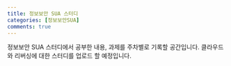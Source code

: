 ```yaml
---
title: 정보보안 SUA 스터디
categories: [정보보안SUA]
comments: true
---
```


정보보안 SUA 스터디에서 공부한 내용, 과제를 주차별로 기록할 공간입니다.
클라우드와 리버싱에 대한 스터디를 업로드 할 예정입니다.

